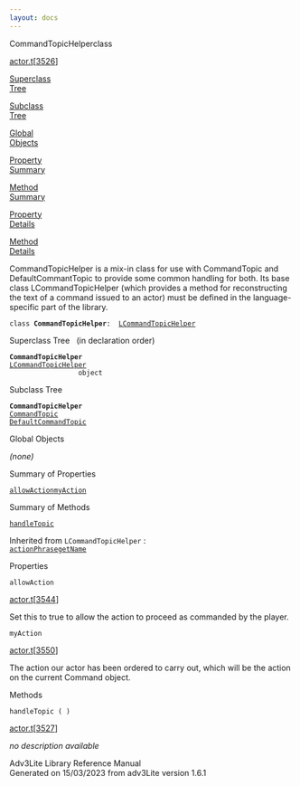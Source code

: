 ```yaml
---
layout: docs
---
```

<span class="title">CommandTopicHelper</span><span class="type">class</span>

[actor.t](../file/actor.t.html)\[[3526](../source/actor.t.html#3526)\]

[Superclass  
Tree](#_SuperClassTree_)

[Subclass  
Tree](#_SubClassTree_)

[Global  
Objects](#_ObjectSummary_)

[Property  
Summary](#_PropSummary_)

[Method  
Summary](#_MethodSummary_)

[Property  
Details](#_Properties_)

[Method  
Details](#_Methods_)



CommandTopicHelper is a mix-in class for use with CommandTopic and
DefaultCommantTopic to provide some common handling for both. Its base
class LCommandTopicHelper (which provides a method for reconstructing
the text of a command issued to an actor) must be defined in the
language-specific part of the library.

`class `**`CommandTopicHelper`**` :   `[`LCommandTopicHelper`](../object/LCommandTopicHelper.html)



<span id="_SuperClassTree_"></span>



<span class="hdln">Superclass Tree</span>   (in declaration order)



**`CommandTopicHelper`**  
[`LCommandTopicHelper`](../object/LCommandTopicHelper.html)  
`                 object`  
<span id="_SubClassTree_"></span>



<span class="hdln">Subclass Tree</span>  



**`CommandTopicHelper`**  
[`CommandTopic`](../object/CommandTopic.html)  
[`DefaultCommandTopic`](../object/DefaultCommandTopic.html)  
<span id="_ObjectSummary_"></span>



<span class="hdln">Global Objects</span>  



*(none)* <span id="_PropSummary_"></span>



<span class="hdln">Summary of Properties</span>  



[`allowAction`](#allowAction)[`myAction`](#myAction)



<span id="_MethodSummary_"></span>



<span class="hdln">Summary of Methods</span>  



[`handleTopic`](#handleTopic)

Inherited from `LCommandTopicHelper` :  
[`actionPhrase`](../object/LCommandTopicHelper.html#actionPhrase)[`getName`](../object/LCommandTopicHelper.html#getName)

<span id="_Properties_"></span>



<span class="hdln">Properties</span>  



<span id="allowAction"></span>

`allowAction`

[actor.t](../file/actor.t.html)\[[3544](../source/actor.t.html#3544)\]



Set this to true to allow the action to proceed as commanded by the
player.



<span id="myAction"></span>

`myAction`

[actor.t](../file/actor.t.html)\[[3550](../source/actor.t.html#3550)\]



The action our actor has been ordered to carry out, which will be the
action on the current Command object.



<span id="_Methods_"></span>



<span class="hdln">Methods</span>  



<span id="handleTopic"></span>

`handleTopic ( )`

[actor.t](../file/actor.t.html)\[[3527](../source/actor.t.html#3527)\]



*no description available*





Adv3Lite Library Reference Manual  
Generated on 15/03/2023 from adv3Lite version 1.6.1


